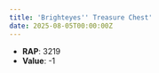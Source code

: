 ```yaml
---
title: 'Brighteyes'' Treasure Chest'
date: 2025-08-05T00:00:00Z
---
```

- **RAP**: 3219
- **Value**: -1
